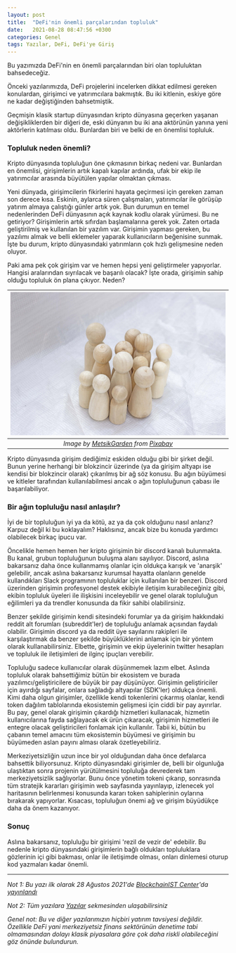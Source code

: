 ```yaml
---
layout: post
title:  "DeFi'nin önemli parçalarından topluluk"
date:   2021-08-28 08:47:56 +0300
categories: Genel
tags: Yazılar, DeFi, DeFi'ye Giriş
---
```


Bu yazımızda DeFi'nin en önemli parçalarından biri olan topluluktan bahsedeceğiz. 

Önceki yazılarımızda, DeFi projelerini incelerken dikkat edilmesi gereken konulardan, girişimci ve yatırımcılara bakmıştık. Bu iki kitlenin, eskiye göre ne kadar değiştiğinden bahsetmiştik. 

Geçmişin klasik startup dünyasından kripto dünyasına geçerken yaşanan değişikliklerden bir diğeri de, eski dünyanın bu iki ana aktörünün yanına yeni aktörlerin katılması oldu. Bunlardan biri ve belki de en önemlisi topluluk. 

### Topluluk neden önemli?
Kripto dünyasında topluluğun öne çıkmasının birkaç nedeni var. Bunlardan en önemlisi, girişimlerin artık kapalı kapılar ardında, ufak bir ekip ile yatırımcılar arasında büyütülen yapılar olmaktan çıkması. 

Yeni dünyada, girişimcilerin fikirlerini hayata geçirmesi için gereken zaman son derece kısa. Eskinin, aylarca süren çalışmaları, yatırımcılar ile görüşüp yatırım almaya çalıştığı günler artık yok. Bun durumun en temel nedenlerinden DeFi dünyasının açık kaynak kodlu olarak yürümesi. Bu ne getiriyor? Girişimlerin artık sıfırdan başlamalarına gerek yok. Zaten ortada geliştirilmiş ve kullanılan bir yazılım var. Girişimin yapması gereken, bu yazılımı almak ve belli eklemeler yaparak kullanıcıların beğenisine sunmak.  İşte bu durum, kripto dünyasındaki yatırımların çok hızlı gelişmesine neden oluyor. 

Paki ama pek çok girişim var ve hemen hepsi yeni geliştirmeler yapıyorlar. Hangisi aralarından sıyrılacak ve başarılı olacak?  İşte orada, girişimin sahip olduğu topluluk ön plana çıkıyor. Neden?

| ![Community](/assets/family-5099086_800.jpg)|
|:--:| 
| *Image by [MetsikGarden](https://pixabay.com/users/metsikgarden-4421146/) from [Pixabay](https://pixabay.com/)*|

Kripto dünyasında girişim dediğimiz eskiden olduğu gibi bir şirket değil. Bunun yerine herhangi bir blokzincir üzerinde (ya da girişim altyapı ise kendisi bir blokzincir olarak) çıkarılmış bir ağ söz konusu. Bu ağın büyümesi ve kitleler tarafından kullanılabilmesi ancak o ağın topluluğunun çabası ile başarılabiliyor. 

### Bir ağın topluluğu nasıl anlaşılır?
İyi de bir topluluğun iyi ya da kötü, az ya da çok olduğunu nasıl anlarız? Karpuz değil ki bu koklayalım? Haklısınız, ancak bize bu konuda yardımcı olabilecek birkaç ipucu var. 

Öncelikle hemen hemen her kripto girişimin bir discord kanalı bulunmakta. Bu kanal, grubun topluluğunun buluşma alanı sayılıyor. Discord, aslına bakarsanız daha önce kullanmamış olanlar için oldukça karışık ve 'anarşik' gelebilir, ancak aslına bakarsanız kurumsal hayatta olanların genelde kullandıkları Slack programının topluluklar için kullanılan bir benzeri. Discord üzerinden girişimin profesyonel destek ekibiyle iletişim kurabileceğiniz gibi, ekibin topluluk üyeleri ile ilişkisini inceleyebilir ve genel olarak topluluğun eğilimleri ya da trendler konusunda da fikir sahibi olabilirsiniz. 

Benzer şekilde girişimin kendi sitesindeki forumlar ya da girişim hakkındaki reddit alt forumları (subreddit'ler) de topluluğu anlamak açısından faydalı olabilir. Girişimin discord ya da reddit üye sayılarını rakipleri ile karşılaştırmak da benzer şekilde büyüklüklerini anlamak için bir yöntem olarak kullanabilirsiniz. Elbette, girişimin ve ekip üyelerinin twitter hesapları ve topluluk ile iletişimleri de ilginç ipuçları verebilir. 

Topluluğu sadece kullanıcılar olarak düşünmemek lazım elbet. Aslında topluluk olarak bahsettiğimiz bütün bir ekosistem ve burada yazılımcı/geliştiricilere de büyük bir pay düşünüyor. Girişimin geliştiriciler için ayırdığı sayfalar, onlara sağladığı altyapılar (SDK'ler) oldukça önemli. Kimi daha olgun girişimler, özellikle kendi tokenlerini çıkarmış olanlar, kendi token dağılım tablolarında ekosistemin gelişmesi için ciddi bir pay ayırırlar. Bu pay, genel olarak girişimin çıkardığı hizmetleri kullanacak, hizmetin kullanıcılarına fayda sağlayacak ek ürün çıkaracak, girişimin hizmetleri ile entegre olacak geliştiricileri fonlamak için kullanılır. Tabii ki, bütün bu çabanın temel amacını tüm ekosistemin büyümesi ve girişimin bu büyümeden aslan payını alması olarak özetleyebiliriz. 

Merkeziyetsizliğin uzun ince bir yol olduğundan daha önce defalarca bahsettik biliyorsunuz. Kripto dünyasındaki girişimler de, belli bir olgunluğa ulaştıktan sonra projenin yürütülmesini topluluğa devrederek tam merkeziyetsizlik sağlıyorlar. Bunu önce yönetim tokeni çıkarıp, sonrasında tüm stratejik kararları girişimin web sayfasında yayınlayıp, izlenecek yol haritasının belirlenmesi konusunda kararı token sahiplerinin oylarına bırakarak yapıyorlar. Kısacası, topluluğun önemi ağ ve girişim büyüdükçe daha da önem kazanıyor.  

### Sonuç 
Aslına bakarsanız, topluluğu bir girişimi 'rezil de vezir de' edebilir. Bu nedenle kripto dünyasındaki girişimlerin bağlı oldukları topluluklara gözlerinin içi gibi bakması, onlar ile iletişimde olması, onları dinlemesi oturup kod yazmaları kadar önemli. 

---

*Not 1: Bu yazı ilk olarak 28 Ağustos 2021'de [BlockchainIST Center](https://medium.com/blockchainist-center)'da [yayınlandı](https://medium.com/blockchainist-center/definin-vazge%C3%A7ilmez-par%C3%A7as%C4%B1-topluluk-416af14143af)*

*Not 2: Tüm yazılara [Yazılar](/articles/) sekmesinden ulaşabilirsiniz*

*Genel not: Bu ve diğer yazılarımızın hiçbiri yatırım tavsiyesi değildir. Özellikle DeFi yani merkeziyetsiz finans sektörünün denetime tabi olmamasından dolayı klasik piyasalara göre çok daha riskli olabileceğini göz önünde bulundurun.* 
